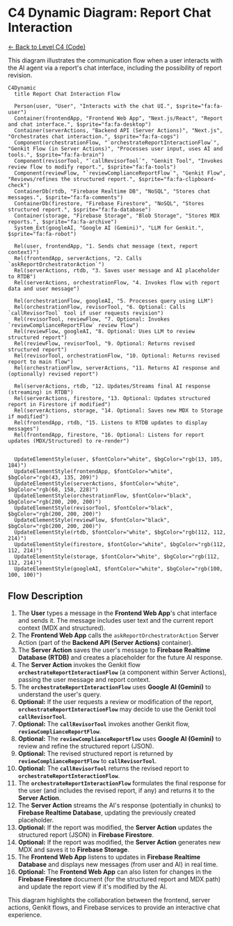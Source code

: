 
# C4 Dynamic Diagram: Report Chat Interaction

[<- Back to Level C4 (Code)](./index.md)

This diagram illustrates the communication flow when a user interacts with the AI agent via a report's chat interface, including the possibility of report revision.

```mermaid
C4Dynamic
  title Report Chat Interaction Flow

  Person(user, "User", "Interacts with the chat UI.", $sprite="fa:fa-user")
  Container(frontendApp, "Frontend Web App", "Next.js/React", "Report and chat interface.", $sprite="fa:fa-desktop")
  Container(serverActions, "Backend API (Server Actions)", "Next.js", "Orchestrates chat interaction.", $sprite="fa:fa-cogs")
  Component(orchestrationFlow, "`orchestrateReportInteractionFlow`", "Genkit Flow (in Server Actions)", "Processes user input, uses AI and tools.", $sprite="fa:fa-brain")
  Component(revisorTool, "`callRevisorTool`", "Genkit Tool", "Invokes review flow to modify report.", $sprite="fa:fa-tools")
  Component(reviewFlow, "`reviewComplianceReportFlow`", "Genkit Flow", "Reviews/refines the structured report.", $sprite="fa:fa-clipboard-check")
  ContainerDb(rtdb, "Firebase Realtime DB", "NoSQL", "Stores chat messages.", $sprite="fa:fa-comments")
  ContainerDb(firestore, "Firebase Firestore", "NoSQL", "Stores structured report.", $sprite="fa:fa-database")
  Container(storage, "Firebase Storage", "Blob Storage", "Stores MDX reports.", $sprite="fa:fa-archive")
  System_Ext(googleAI, "Google AI (Gemini)", "LLM for Genkit.", $sprite="fa:fa-robot")

  Rel(user, frontendApp, "1. Sends chat message (text, report context)")
  Rel(frontendApp, serverActions, "2. Calls `askReportOrchestratorAction`")
  Rel(serverActions, rtdb, "3. Saves user message and AI placeholder to RTDB")
  Rel(serverActions, orchestrationFlow, "4. Invokes flow with report data and user message")
  
  Rel(orchestrationFlow, googleAI, "5. Processes query using LLM")
  Rel(orchestrationFlow, revisorTool, "6. Optional: Calls `callRevisorTool` tool if user requests revision")
  Rel(revisorTool, reviewFlow, "7. Optional: Invokes `reviewComplianceReportFlow` review flow")
  Rel(reviewFlow, googleAI, "8. Optional: Uses LLM to review structured report")
  Rel(reviewFlow, revisorTool, "9. Optional: Returns revised structured report")
  Rel(revisorTool, orchestrationFlow, "10. Optional: Returns revised report to main flow")
  Rel(orchestrationFlow, serverActions, "11. Returns AI response and (optionally) revised report")

  Rel(serverActions, rtdb, "12. Updates/Streams final AI response (streaming) in RTDB")
  Rel(serverActions, firestore, "13. Optional: Updates structured report in Firestore if modified")
  Rel(serverActions, storage, "14. Optional: Saves new MDX to Storage if modified")
  Rel(frontendApp, rtdb, "15. Listens to RTDB updates to display messages")
  Rel(frontendApp, firestore, "16. Optional: Listens for report updates (MDX/Structured) to re-render")


  UpdateElementStyle(user, $fontColor="white", $bgColor="rgb(13, 105, 184)")
  UpdateElementStyle(frontendApp, $fontColor="white", $bgColor="rgb(43, 135, 209)")
  UpdateElementStyle(serverActions, $fontColor="white", $bgColor="rgb(68, 158, 228)")
  UpdateElementStyle(orchestrationFlow, $fontColor="black", $bgColor="rgb(200, 200, 200)")
  UpdateElementStyle(revisorTool, $fontColor="black", $bgColor="rgb(200, 200, 200)")
  UpdateElementStyle(reviewFlow, $fontColor="black", $bgColor="rgb(200, 200, 200)")
  UpdateElementStyle(rtdb, $fontColor="white", $bgColor="rgb(112, 112, 214)")
  UpdateElementStyle(firestore, $fontColor="white", $bgColor="rgb(112, 112, 214)")
  UpdateElementStyle(storage, $fontColor="white", $bgColor="rgb(112, 112, 214)")
  UpdateElementStyle(googleAI, $fontColor="white", $bgColor="rgb(100, 100, 100)")
```

## Flow Description

1.  The **User** types a message in the **Frontend Web App**'s chat interface and sends it. The message includes user text and the current report context (MDX and structured).
2.  The **Frontend Web App** calls the `askReportOrchestratorAction` Server Action (part of the **Backend API (Server Actions)** container).
3.  The **Server Action** saves the user's message to **Firebase Realtime Database (RTDB)** and creates a placeholder for the future AI response.
4.  The **Server Action** invokes the Genkit flow **`orchestrateReportInteractionFlow`** (a component within Server Actions), passing the user message and report context.
5.  The **`orchestrateReportInteractionFlow`** uses **Google AI (Gemini)** to understand the user's query.
6.  **Optional:** If the user requests a review or modification of the report, **`orchestrateReportInteractionFlow`** may decide to use the Genkit tool **`callRevisorTool`**.
7.  **Optional:** The **`callRevisorTool`** invokes another Genkit flow, **`reviewComplianceReportFlow`**.
8.  **Optional:** The **`reviewComplianceReportFlow`** uses **Google AI (Gemini)** to review and refine the structured report (JSON).
9.  **Optional:** The revised structured report is returned by **`reviewComplianceReportFlow`** to **`callRevisorTool`**.
10. **Optional:** The **`callRevisorTool`** returns the revised report to **`orchestrateReportInteractionFlow`**.
11. The **`orchestrateReportInteractionFlow`** formulates the final response for the user (and includes the revised report, if any) and returns it to the **Server Action**.
12. The **Server Action** streams the AI's response (potentially in chunks) to **Firebase Realtime Database**, updating the previously created placeholder.
13. **Optional:** If the report was modified, the **Server Action** updates the structured report (JSON) in **Firebase Firestore**.
14. **Optional:** If the report was modified, the **Server Action** generates new MDX and saves it to **Firebase Storage**.
15. The **Frontend Web App** listens to updates in **Firebase Realtime Database** and displays new messages (from user and AI) in real time.
16. **Optional:** The **Frontend Web App** can also listen for changes in the **Firebase Firestore** document (for the structured report and MDX path) and update the report view if it's modified by the AI.

This diagram highlights the collaboration between the frontend, server actions, Genkit flows, and Firebase services to provide an interactive chat experience.

    
